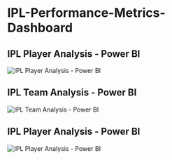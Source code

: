 # IPL-Performance-Metrics-Dashboard

## IPL Player Analysis - Power BI

![IPL Player Analysis - Power BI](https://github.com/vivekgogi/IPL-Performance-Metrics-Dashboard/assets/114925625/23b5682c-32a9-40c8-af30-eb303b3a0ced)

## IPL Team Analysis - Power BI

![IPL Team Analysis - Power BI](https://github.com/vivekgogi/IPL-Performance-Metrics-Dashboard/assets/114925625/2f575555-1f07-47e1-9970-e1a79aa88f92)

## IPL Player Analysis - Power BI

![IPL Player Analysis - Power BI](https://github.com/vivekgogi/IPL-Performance-Metrics-Dashboard/assets/114925625/9893f82d-6b22-485c-8ccf-e51750b9c817)
